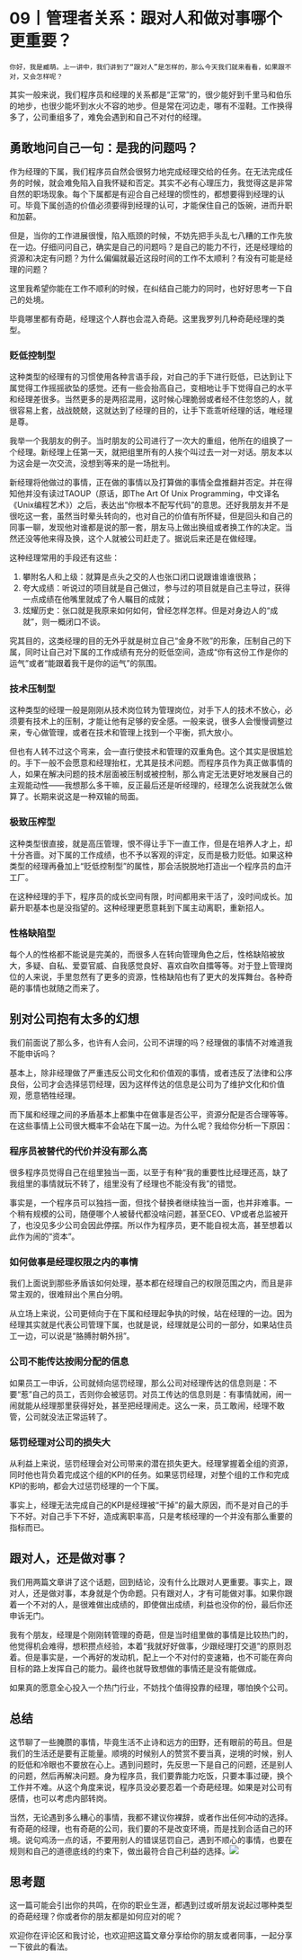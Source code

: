 # 09丨管理者关系：跟对人和做对事哪个更重要？

    你好，我是臧萌。上一讲中，我们讲到了“跟对人”是怎样的，那么今天我们就来看看，如果跟不对，又会怎样呢？

其实一般来说，我们程序员和经理的关系都是“正常”的，很少能好到千里马和伯乐的地步，也很少能坏到水火不容的地步。但是常在河边走，哪有不湿鞋。工作换得多了，公司重组多了，难免会遇到和自己不对付的经理。

## 勇敢地问自己一句：是我的问题吗？

作为经理的下属，我们程序员自然会很努力地完成经理交给的任务。在无法完成任务的时候，就会难免陷入自我怀疑和否定。其实不必有心理压力，我觉得这是非常自然的职场现象。每个下属都是有迎合自己经理的惯性的，都想要得到经理的认可。毕竟下属创造的价值必须要得到经理的认可，才能保住自己的饭碗，进而升职和加薪。

但是，当你的工作进展很慢，陷入瓶颈的时候，不妨先把手头乱七八糟的工作先放在一边。仔细问问自己，确实是自己的问题吗？是自己的能力不行，还是经理给的资源和决定有问题？为什么偏偏就最近这段时间的工作不太顺利？有没有可能是经理的问题？

这里我希望你能在工作不顺利的时候，在纠结自己能力的同时，也好好思考一下自己的处境。

毕竟哪里都有奇葩，经理这个人群也会混入奇葩。这里我罗列几种奇葩经理的类型。

### 贬低控制型

这种类型的经理有的习惯使用各种言语手段，对自己的手下进行贬低，已达到让下属觉得工作摇摇欲坠的感觉。还有一些会抬高自己，变相地让手下觉得自己的水平和经理差很多。当然更多的是两招混用，这时候心理脆弱或者经不住忽悠的人，就很容易上套，战战兢兢，这就达到了经理的目的，让手下乖乖听经理的话，唯经理是尊。

我举一个我朋友的例子。当时朋友的公司进行了一次大的重组，他所在的组换了一个经理。新经理上任第一天，就把组里所有的人挨个叫过去一对一对话。朋友本以为这会是一次交流，没想到等来的是一场批判。

新经理将他做过的事情，正在做的事情以及打算做的事情全盘推翻并否定。并在得知他并没有读过TAOUP（原话，即The Art Of Unix Programming，中文译名《Unix编程艺术》）之后，表达出“你根本不配写代码”的意思。还好我朋友并不是很吃这一套，虽然当时晕头转向的，也对自己的价值有所怀疑，但是回头和自己的同事一聊，发现他对谁都是说的那一套，朋友马上做出换组或者换工作的决定。当然还没等他来得及换，这个人就被公司赶走了。据说后来还是在做经理。

这种经理常用的手段还有这些：

1.  攀附名人和上级：就算是点头之交的人也张口闭口说跟谁谁谁很熟；
2.  夸大成绩：听说过的项目就是自己做过，参与过的项目就是自己主导过，获得一点成绩在他嘴里就成了令人瞩目的成就；
3.  炫耀历史：张口就是我原来如何如何，曾经怎样怎样。但是对身边人的“成就”，则一概闭口不谈。

究其目的，这类经理的目的无外乎就是树立自己“金身不败”的形象，压制自己的下属，同时让自己对下属的工作成绩有充分的贬低空间，造成“你有这份工作是你的运气”或者“能跟着我干是你的运气”的氛围。

### 技术压制型

这种类型的经理一般是刚刚从技术岗位转为管理岗位，对手下人的技术不放心，必须要有技术上的压制，才能让他有足够的安全感。一般来说，很多人会慢慢调整过来，专心做管理，或者在技术和管理上找到一个平衡，抓大放小。

但也有人转不过这个弯来，会一直行使技术和管理的双重角色。这个其实是很尴尬的。手下一般不会愿意和经理抬杠，尤其是技术问题。而程序员作为真正做事情的人，如果在解决问题的技术层面被压制或被控制，那么肯定无法更好地发展自己的主观能动性——我想那么多干嘛，反正最后还是听经理的，经理怎么说我就怎么做算了。长期来说这是一种双输的局面。

### 极致压榨型

这种类型很直接，就是高压管理，恨不得让手下一直工作，但是在培养人才上，却十分吝啬。对下属的工作成绩，也不予以客观的评定，反而是极力贬低。如果这种类型的经理再叠加上“贬低控制型”的属性，那会活脱脱地打造出一个程序员的血汗工厂。

在这种经理的手下，程序员的成长空间有限，时间都用来干活了，没时间成长。加薪升职基本也是没指望的。这种经理更愿意耗到下属主动离职，重新招人。

### 性格缺陷型

每个人的性格都不能说是完美的，而很多人在转向管理角色之后，性格缺陷被放大，多疑、自私、爱耍官威、自我感觉良好、喜欢自吹自擂等等。对于登上管理岗位的人来说，手里忽然有了更多的资源，性格缺陷也有了更大的发挥舞台。各种奇葩的事情也就随之而来了。

## 别对公司抱有太多的幻想

我们前面说了那么多，也许有人会问，公司不讲理的吗？经理做的事情不对难道我不能申诉吗？

基本上，除非经理做了严重违反公司文化和价值观的事情，或者违反了法律和公序良俗，公司才会选择惩罚经理，因为这样传达的信息是公司为了维护文化和价值观，愿意牺牲经理。

而下属和经理之间的矛盾基本上都集中在做事是否公平，资源分配是否合理等等。在这些事情上公司很大概率不会站在下属一边。为什么呢？我给你分析一下原因：

### 程序员被替代的代价并没有那么高

很多程序员觉得自己在组里独当一面，以至于有种“我的重要性比经理还高，缺了我组里的事情就玩不转了，组里没有了经理也不能没有我”的错觉。

事实是，一个程序员可以独挡一面，但找个替换者继续独当一面，也并非难事。一个稍有规模的公司，随便哪个人被替代都没啥问题，甚至CEO、VP或者总监被开了，也没见多少公司会因此停摆。所以作为程序员，更不能自视太高，甚至想着以此作为闹的“资本”。

### 如何做事是经理权限之内的事情

我们上面说到那些矛盾该如何处理，基本都在经理自己的权限范围之内，而且是非常主观的，很难辩出个黑白分明。

从立场上来说，公司更倾向于在下属和经理起争执的时候，站在经理的一边。因为经理其实就是代表公司管理下属，也就是说，经理就是公司的一部分，如果站住员工一边，可以说是“胳膊肘朝外拐”。

### 公司不能传达按闹分配的信息

如果员工一申诉，公司就倾向惩罚经理，那么公司对经理传达的信息则是：不要“惹”自己的员工，否则你会被惩罚。对员工传达的信息则是：有事情就闹，闹一闹就能从经理那里获得好处，甚至把经理闹走。这么一来，员工敢闹，经理不敢管，公司就没法正常运转了。

### 惩罚经理对公司的损失大

从利益上来说，惩罚经理会对公司带来的潜在损失更大。经理掌握着全组的资源，同时他也背负着完成这个组的KPI的任务。如果惩罚经理，对整个组的工作和完成KPI的影响，都会大过惩罚经理的一个下属。

事实上，经理无法完成自己的KPI是经理被“干掉”的最大原因，而不是对自己的手下不好。对自己手下不好，造成离职率高，只是考核经理的一个并没有那么重要的指标而已。

## 跟对人，还是做对事？

我们用两篇文章讲了这个话题，回到结论，没有什么比跟对人更重要。事实上，跟对人，还是做对事，本身就是个伪命题。只有跟对人，才有可能做对事。如果你跟着一个不对的人，是很难做出成绩的，即使做出成绩，利益也没你的份，最后你还申诉无门。

我有个朋友，经理是个刚刚转管理的奇葩，但是当时组里做的事情是比较热门的，他觉得机会难得，想积攒点经验，本着“我就好好做事，少跟经理打交道”的原则忍着。但是事实是，一个再好的发动机，配上一个不对付的变速箱，也不可能在奔向目标的路上发挥自己的能力。最终也就导致想做的事情还是没有能做成。

如果真的愿意全心投入一个热门行业，不妨找个值得投靠的经理，哪怕换个公司。

## 总结

这节聊了一些腌臜的事情，毕竟生活不止诗和远方的田野，还有眼前的苟且。但是我们的生活还是要有正能量。顺境的时候别人的赞赏不要当真，逆境的时候，别人的贬低和冷眼也不要放在心上。遇到问题时，先反思一下是自己的问题，还是别人的问题，然后再解决问题。身为程序员，我们要靠能力吃饭，只要本事过硬，换个工作并不难。从这个角度来说，程序员没必要忍着一个奇葩经理。如果是对公司有感情，也可以考虑内部转岗。

当然，无论遇到多么糟心的事情，我都不建议你裸辞，或者作出任何冲动的选择。有奇葩的经理，也有奇葩的公司，我们要的不是改变环境，而是找到合适自己的环境。说句鸡汤一点的话，不要用别人的错误惩罚自己，遇到不顺心的事情，也要在规则和自己的道德底线的约束下，做出最符合自己利益的选择。![](https://static001.geekbang.org/resource/image/8c/cc/8cc32032afaf34f90b21964e30b8e0cc.jpg)

## 思考题

这一篇可能会引出你的共鸣，在你的职业生涯，都遇到过或听朋友说起过哪种类型的奇葩经理？你或者你的朋友都是如何应对的呢？

欢迎你在评论区和我讨论，也欢迎把这篇文章分享给你的朋友或者同事，一起分享一下彼此的看法。
    